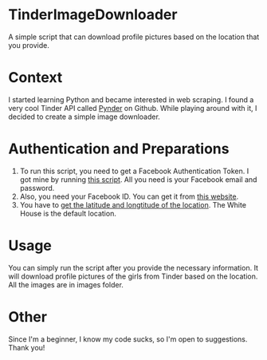 # TinderImageDownloader
A simple script that can download profile pictures based on the location that you provide.

# Context
I started learning Python and became interested in web scraping. I found a very cool Tinder API called [Pynder](https://github.com/charliewolf/pynder) on Github. While playing around with it, I decided to create a simple image downloader.

# Authentication and Preparations
1. To run this script, you need to get a Facebook Authentication Token. I got mine by running [this script](https://gist.github.com/juliojgarciaperez/31ccb391cb1fbcb04dc86a16038fca24). All you need is your Facebook email and password.
2. Also, you need your Facebook ID. You can get it from [this website](https://findmyfbid.in/).
3. You have to [get the latitude and longtitude of the location](https://mynasadata.larc.nasa.gov/latitudelongitude-finder/). The White House is the default location. 

# Usage
You can simply run the script after you provide the necessary information. It will download profile pictures of the girls from Tinder based on the location. All the images are in images folder.

# Other
Since I'm a beginner, I know my code sucks, so I'm open to suggestions. Thank you!
